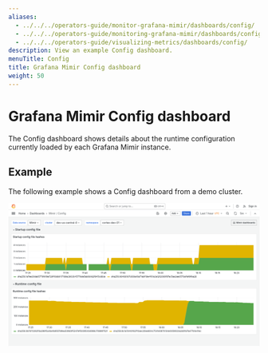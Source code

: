 ```yaml
---
aliases:
  - ../../../operators-guide/monitor-grafana-mimir/dashboards/config/
  - ../../../operators-guide/monitoring-grafana-mimir/dashboards/config/
  - ../../../operators-guide/visualizing-metrics/dashboards/config/
description: View an example Config dashboard.
menuTitle: Config
title: Grafana Mimir Config dashboard
weight: 50
---
```


<!-- Note: This topic is mounted in the GEM documentation. Ensure that all updates are also applicable to GEM. -->

# Grafana Mimir Config dashboard

The Config dashboard shows details about the runtime configuration currently loaded by each Grafana Mimir instance.

## Example

The following example shows a Config dashboard from a demo cluster.

![Grafana Mimir config dashboard](mimir-config.png)
